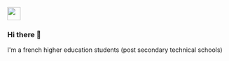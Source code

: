 
<a href="https://www.linkedin.com/in/marcel-lhote-a83702203"><img height="30" src="https://github.com/LhoMars/LhoMars/blob/main/icon/linkedin.png?raw=true"></a>

### Hi there 👋

I'm a french higher education students (post secondary technical schools)


<!--
Here are some ideas to get you started:

- 🔭 I’m currently working on ...
- 🌱 I’m currently learning ...
- 👯 I’m looking to collaborate on ...
- 🤔 I’m looking for help with ...
- 💬 Ask me about ...
- 📫 How to reach me: ...
- 😄 Pronouns: ...
- ⚡ Fun fact: ...
-->
